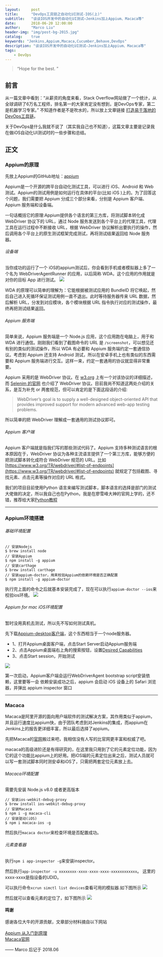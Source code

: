 ```yaml
---
layout:     post
title:      "DevOps工具链之自动化UI测试-IOS(上)"
subtitle:   "谈谈IOS开发中的自动化UI测试—Jenkins加上Appium、Macaca等"
date:       2018-06-20 12:00:00
author:     "Marco Liu"
header-img: "img/post-bg-2015.jpg"
catalog:    true
keywords: "Jenkins,Appium,Macaca,Cucumber,Behave,DevOps"
description: "谈谈IOS开发中的自动化UI测试—Jenkins加上Appium、Macaca等"
tags:
    - DevOps
---
```


> “Hope for the best. ”


## 前言

从一篇文章中看到：“从薪资的角度来看，Stack Overflow网站做了一个统计，从全球调研了6万名工程师，排名第一的大家肯定没有想到，是DevOps专家，第二是机器学习专家。”
不知道作者是不是吹水的，所以放上文章链接  [打造易于落地的DevOps工具链](https://mp.weixin.qq.com/s/LKDJSCrW5x9sKQD1_cqy2Q)。

关于DevOps是什么我就不说了（其实我自己也不知道），这篇文章主要是记录我在做iOS自动化UI测试时的一些步骤和总结。

## 正文

### Appium的原理

先放上Appium的GitHub地址：[appium](https://github.com/appium/appium/blob/master/README.md)

Appium是一个开源的跨平台自动化测试工具，可以进行 iOS、Android 和 Web 测试。Appium的测试用例是如何运行在具体的平台(比如 iOS )上的。为了回答这个问题，我们需要把 Appium 分成三个部分来看，分别是 Appium 客户端、Appium 服务端和设备端。

一句话概括它的原理:Appium提供各个语言的第三方库，将测试脚本转化成 WebDriver 协议下的 URL，通过 Node 服务发送到各个平台上的代理工具，代理工具在运行过程中不断接收 URL，根据 WebDriver 协议解析出要执行的操作，然后调用各个平台上的原生测试框架完成测试，再将测试结果返回给 Node 服务器。

###### 设备端

当你成功的运行了一个 iOS的appium测试后，你会看到手机或者模拟器上多了一个名为 WebDriverAgentRunner 的应用，以后简称 WDA，这个应用的作用就是对你的目标 App 进行测试。
![](/img/in-post/devops/01.jpg)

WDA 的原理可以简单的理解为：它能根据被测试应用的 BundleID 将它唤起，然后自己进入死循环保证测试用例一直不退出。此时等待服务器传来 URL 数据，然后解析 URL，分发到对应模块，各个模块根据 URL 指令执行对应的测试操作，最终再把测试结果返回。

###### Appium 服务端

简单来说，Appium 服务端是一个 Node.js 应用，这个应用跑在电脑上，用于和 WDA 进行通信。刚刚我们看到了截图命令的 URL 是 `/screenshot`，可以想见还有别的类似的测试操作，所以 WDA 有必要和 Appium 服务端约定一套通信协议。考虑到 Appium 还支持 Android 测试，所以在安卓手机上也有类似的东西需要和 Appium 服务端进行交互。这样一来，约定一套通用的协议就显得非常重要。

Appium 采用的是 WebDriver 协议。在 [w3.org](https://www.w3.org/TR/webdriver/) 上有一个对该协议的详细描述，而 [Selenim 的官网](http://www.seleniumhq.org/docs/03_webdriver.jsp) 也介绍了 WebDriver 协议。目前我尚不知道这两处介绍的关系，是互为补充 or 两套规范，但可以肯定的是下面这段话的介绍:

> WebDriver’s goal is to supply a well-designed object-oriented API that provides improved support for modern advanced web-app testing problems.

所以简单的把 WebDriver 理解成一套通用的测试协议即可。

###### Appium 客户端

Appium 客户端就是指我们写的那些测试代码了。Appium 支持多种测试语言的根本原因在于，WebDriver 协议为各种主流语言提供了一个第三方库，能够方便的把测试脚本转化成符合 WebDriver 规范的 URL。比如 [https://www.w3.org/TR/webdriver/#list-of-endpoints](https://www.w3.org/TR/webdriver/#list-of-endpoints) 就规定了包括截图、寻找元素、点击元素等操作对应的 URL 格式。

我们的项目目前使用Python 语言来编写测试脚本，脚本语言的选择是部门的测试大佬做的决定，所以我自己也在Python，我是在廖雪峰大神的官网上学的，还不错，推荐给大家[Python教程](https://www.liaoxuefeng.com/wiki/0014316089557264a6b348958f449949df42a6d3a2e542c000/001431865288798deef438d865e4c2985acff7e9fad15e3000)

---
### Appium环境搭建

###### 基础环境配置

```
// 安装Nodejs
$ brew install node
// 安装Appium
$ npm install -g appium 
// 安装carthage
$ brew install carthage
// 安装appium-doctor，用来校验Appium的依赖环境是否正确配置
$ npm install -g appium-doctor
```

执行完上面的命令之后就基本安装完成了，现在可以执行`appium-doctor --ios`来校验ios环境。
![](/img/in-post/devops/02.jpg)


###### Appium for mac iOS环境配置

暂时没用真机去测试，所以先不写如何测试真机。

先下载[Appium-desktop客户端](https://github.com/appium/appium-desktop/releases)，这个东西相当于一个node服务器。

* 1、打开Appium桌面客户端，点击Start Server启动Appium服务端
* 2、点击Appium桌面端右上角的搜索按钮，设置[Desired Capabilities](https://appium.io/docs/en/writing-running-appium/caps/index.html)
* 3、点击Start session，开始测试

![](/img/in-post/devops/03.jpg)

第一次启动，Appium客户端会运行WebDriverAgent bootstrap script安装依赖，这里要等一会
依赖安装成功之后，appium 会启动 iOS 设备上的 Safari 浏览器，并弹出 appium inspector 窗口

---
### Macaca

Macaca是阿里开源的面向用户端软件的测试解决方案，其作用类似于appium，并且运行速度比appium快，由于团队考虑到对Jenkins的集成，而appium在Jenkins上的报告更详细丰富，所以最后选择了appium。

先把Macaca的[官网](https://macacajs.github.io/zh/introduction#多端支持)搬过来吧，我相信没有人写的比官网更丰富和权威了吧。

macaca的高级进阶还是有得研究的，在这里我只用到了它的元素定位功能，因为它的这个功能比appium上的好用。把iOS端的元素定位出来之后，测试人员就可以写一套测试脚本同时测安卓和iOS了，只需把两套定位元素放上去。

###### Macaca环境配置

需要先安装 Node.js v8.0 或者更高版本
```
// 安装ios-webkit-debug-proxy
$ brew install ios-webkit-debug-proxy
// 安装Macaca
$ npm i -g macaca-cli
// 安装驱动(iOS)
$ npm i macaca-ios -g
```
然后执行`macaca doctor`来检查环境是否配置成功。

###### 元素查看器

执行`npm i app-inspector -g`来安装inspector。

然后执行`app-inspector -u xxxxxxxx-xxxx-xxxx-xxxx-xxxxxxxxxxxx`。
这里的xxxx-xxxx是指设备的UDID。

可以执行命令`xcrun simctl list devices`查看可用的模拟器.如下图所示
![](/img/in-post/devops/05.jpg)

然后就可以查看元素的定位了，如下图所示
![](/img/in-post/devops/04.gif)



#### 鸣谢

感谢各位大牛的开源贡献，文章部分材料摘自以下网站
<br>
<br>
[Appium 从入门到原理](https://bestswifter.com/appium/)
<br>
[Macaca官网](https://macacajs.github.io/zh/introduction#多端支持)

—— Marco 后记于 2018.06







